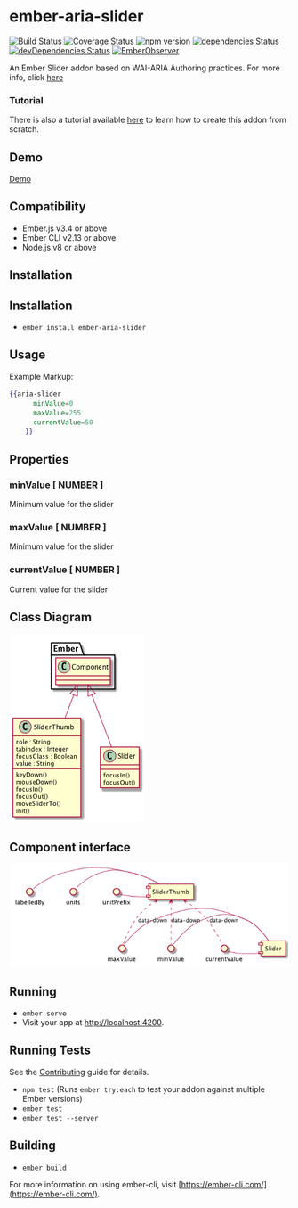 # ember-aria-slider

[![Build Status](https://travis-ci.org/rajasegar/ember-aria-slider.svg?branch=master)](https://travis-ci.org/rajasegar/ember-aria-slider) 
[![Coverage Status](https://coveralls.io/repos/github/rajasegar/ember-aria-slider/badge.svg?branch=master)](https://coveralls.io/github/rajasegar/ember-aria-slider?branch=master)
[![npm version](http://img.shields.io/npm/v/ember-aria-slider.svg?style=flat)](https://npmjs.org/package/ember-aria-slider "View this project on npm")
[![dependencies Status](https://david-dm.org/rajasegar/ember-aria-slider/status.svg)](https://david-dm.org/rajasegar/ember-aria-slider)
[![devDependencies Status](https://david-dm.org/rajasegar/ember-aria-slider/dev-status.svg)](https://david-dm.org/rajasegar/ember-aria-slider?type=dev)
[![EmberObserver](http://emberobserver.com/badges/ember-aria-slider.svg?branch=master)](http://emberobserver.com/addons/ember-aria-slider)

An Ember Slider addon based on WAI-ARIA Authoring practices.
For more info, click [here](https://www.w3.org/TR/wai-aria-practices/#slider)


### Tutorial
There is also a tutorial available [here](http://hangaroundtheweb.com/2018/01/how-to-create-an-accessible-slider-component-in-ember/) to learn how to create this addon from scratch.

## Demo

[Demo](http://rajasegar.github.io/ember-aria-slider/)

Compatibility
------------------------------------------------------------------------------

* Ember.js v3.4 or above
* Ember CLI v2.13 or above
* Node.js v8 or above


Installation
------------------------------------------------------------------------------


## Installation

* `ember install ember-aria-slider`


## Usage
Example Markup:

```hbs
{{aria-slider
      minValue=0
      maxValue=255
      currentValue=50
    }}
```

## Properties

### minValue [ NUMBER ]
Minimum value for the slider

### maxValue [ NUMBER ]
Minimum value for the slider

### currentValue [ NUMBER ]
Current value for the slider 

## Class Diagram
![Class Diagram](https://raw.githubusercontent.com/rajasegar/ember-aria-slider/master/pum/class-diagram.png)

## Component interface

![Component Interface](https://raw.githubusercontent.com/rajasegar/ember-aria-slider/master/pum/component.png)

## Running

* `ember serve`
* Visit your app at [http://localhost:4200](http://localhost:4200).

## Running Tests
See the [Contributing](CONTRIBUTING.md) guide for details.


* `npm test` (Runs `ember try:each` to test your addon against multiple Ember versions)
* `ember test`
* `ember test --server`

## Building

* `ember build`

For more information on using ember-cli, visit [https://ember-cli.com/](https://ember-cli.com/).
